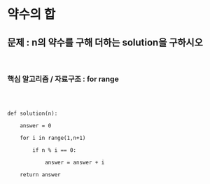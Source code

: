 # 약수의 합
## 문제 : n의 약수를 구해 더하는 solution을 구하시오
<br>

### 핵심 알고리즘 / 자료구조 : for range 
<br>
<pre><code>
def solution(n): <br>
    answer = 0 <br>
    for i in range(1,n+1) <br>
        if n % i == 0: <br>
            answer = answer + i<br>
    return answer </code></pre>

